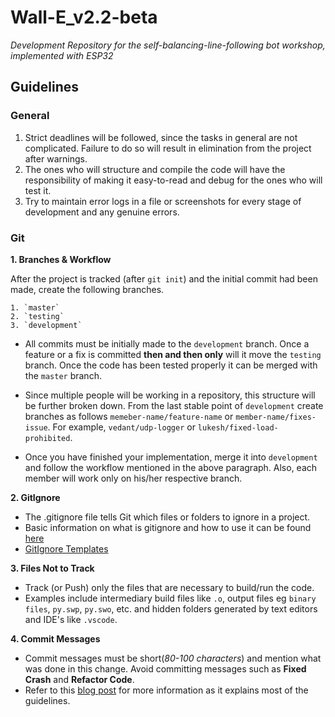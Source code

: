# Wall-E_v2.2-beta

*Development Repository for the self-balancing-line-following bot workshop, implemented with ESP32*

## Guidelines

### General

1) Strict deadlines will be followed, since the tasks in general are not complicated. Failure to do so will result in elimination from the project after warnings.
2) The ones who will structure and compile the code will have the responsibility of making it easy-to-read and debug for the ones who will test it.
3) Try to maintain error logs in a file or screenshots for every stage of development and any genuine errors.

### Git

**1. Branches & Workflow**

After the project is tracked (after `git init`) and the initial commit had been made, create the following branches.

    1. `master`
    2. `testing`
    3. `development`

* All commits must be initially made to the `development` branch. Once a feature or a fix is committed **then and then only** will it move the `testing` branch. Once the code has been tested properly it can be merged with the `master` branch.

* Since multiple people will be working in a repository, this structure will be further broken down. From the last stable point of `development` create branches as follows `memeber-name/feature-name` or `member-name/fixes-issue`. For example, `vedant/udp-logger` or `lukesh/fixed-load-prohibited`. 

* Once you have finished your implementation, merge it into `development` and follow the workflow mentioned in the above paragraph. Also, each member will work only on his/her respective branch.

**2. GitIgnore**
* The .gitignore file tells Git which files or folders to ignore in a project.
* Basic information on what is gitignore and how to use it can be found [here](https://www.freecodecamp.org/news/gitignore-what-is-it-and-how-to-add-to-repo/)
* [GitIgnore Templates](https://github.com/github/gitignore)

**3. Files Not to Track**
* Track (or Push) only the files that are necessary to build/run the code.
* Examples include intermediary build files like `.o`\, output files eg `binary files`, `py.swp`, `py.swo`, etc. and hidden folders generated by text editors and IDE's like `.vscode`.

**4. Commit Messages**
* Commit messages must be short(*80-100 characters*) and mention what was done in this change. Avoid committing messages such as **Fixed Crash** and **Refactor Code**.
* Refer to this [blog post](https://chris.beams.io/posts/git-commit/) for more information as it explains most of the guidelines.


